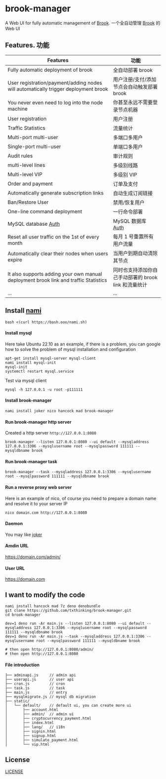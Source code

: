 # brook-manager

A Web UI for fully automatic management of [Brook](https://github.com/txthinking/brook). 一个全自动管理 [Brook](https://github.com/txthinking/brook) 的 Web UI

## Features. 功能

| Features                                                                             | 功能                                                 |
| ------------------------------------------------------------------------------------ | ---------------------------------------------------- |
| Fully automatic deployment of brook                                                  | 全自动部署 brook                                     |
| User registration/payment/adding nodes will automatically trigger deployment brook   | 用户注册/支付/添加节点会自动触发部署 brook           |
| You never even need to log into the node machine                                     | 你甚至永远不需要登录节点机器                         |
| User registration                                                                    | 用户注册                                             |
| Traffic Statistics                                                                   | 流量统计                                             |
| Multi-port multi-user                                                                | 多端口多用户                                         |
| Single-port multi-user                                                               | 单端口多用户                                         |
| Audit rules                                                                          | 审计规则                                             |
| multi-level lines                                                                    | 多级别线路                                           |
| Multi-level VIP                                                                      | 多级别 VIP                                           |
| Order and payment                                                                    | 订单及支付                                           |
| Automatically generate subscription links                                            | 自动生成订阅链接                                     |
| Ban/Restore User                                                                     | 禁用/恢复用户                                        |
| One-line command deployment                                                          | 一行命令部署                                         |
| MySQL database [Auth](https://github.com/denodrivers/mysql/issues/37#issuecomment-651771807)                                                                      | MySQL 数据库 [Auth](https://github.com/denodrivers/mysql/issues/37#issuecomment-651771807)                                        |
| Reset all user traffic on the 1st of every month                                     | 每月 1 号重置所有用户流量                            |
| Automatically clear their nodes when users expire                                    | 当用户到期自动清除其节点                             |
| It also supports adding your own manual deployment brook link and traffic Statistics | 同时也支持添加你自己手动部署的 brook link 和流量统计 |
| ...                                                                                  | ...                                                  |

## Install [nami](https://github.com/txthinking/nami)

```
bash <(curl https://bash.ooo/nami.sh)
```

#### Install mysql

Here take Ubuntu 22.10 as an example, if there is a problem, you can google how to solve the problem of mysql installation and configuration

```
apt-get install mysql-server mysql-client
nami install mysql-init
mysql-init
systemctl restart mysql.service
```

Test via mysql client

```
mysql -h 127.0.0.1 -u root -p111111
```

#### Install brook-manager

```
nami install joker nico hancock mad brook-manager
```

#### Run brook-manager http server

Created a http server `http://127.0.0.1:8080`

```
brook-manager --listen 127.0.0.1:8080 --ui default --mysqladdress 127.0.0.1:3306 --mysqlusername root --mysqlpassword 111111 --mysqldbname brook
```

#### Run brook-manager task

```
brook-manager --task --mysqladdress 127.0.0.1:3306 --mysqlusername root --mysqlpassword 111111 --mysqldbname brook
```

#### Run a reverse proxy web server

Here is an example of nico, of course you need to prepare a domain name and resolve it to your server IP

```
nico domain.com http://127.0.0.1:8080
```

#### Daemon

You may like [joker](https://github.com/txthinking/joker)

#### Amdin URL

https://domain.com/admin/

#### User URL

https://domain.com

## I want to modify the code

```
nami install hancock mad 7z deno denobundle
git clone https://github.com/txthinking/brook-manager.git
cd brook-manager

dev=1 deno run -Ar main.js --listen 127.0.0.1:8080 --ui default --mysqladdress 127.0.0.1:3306 --mysqlusername root --mysqlpassword 111111 --mysqldbname brook
dev=1 deno run -Ar main.js --task --mysqladdress 127.0.0.1:3306 --mysqlusername root --mysqlpassword 111111 --mysqldbname brook

# then open http://127.0.0.1:8080/admin/
# then open http://127.0.0.1:8080
```

#### File introduction

```
├── adminapi.js     // admin api
├── userapi.js      // user api
├── cron.js         // cron
├── task.js         // task
├── main.js         // entry
├── mysqlmigrate.js // mysql db migration
├── static/
│   └── default/    // default ui, you can create more ui
│       ├── account.html
│       ├── admin/  // admin ui
│       ├── cryptocurrency_payment.html
│       ├── index.html
│       ├── lang/   // i18n
│       ├── signin.html
│       ├── signup.html
│       ├── simulate_payment.html
│       └── vip.html
```

## License

[LICENSE](https://github.com/txthinking/brook-manager/blob/master/LICENSE)
